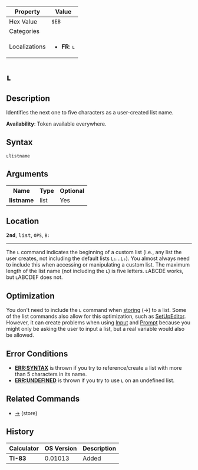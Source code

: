 | Property      | Value |
|---------------|-------|
| Hex Value     | `$EB`|
| Categories    | <ul></ul> |
| Localizations | <ul><li><b>FR</b>: `ʟ`</li></ul> |

# `ʟ`

## Description
Identifies the next one to five characters as a user-created list name.


<b>Availability</b>: Token available everywhere.

## Syntax
`ʟlistname`

## Arguments
<table>
<tr><th>Name</th><th>Type</th><th>Optional</th></tr>

<tr><td><b>listname</b></td><td>list</td><td>Yes</td></tr>

</table>

## Location
<tt><kbd><b>2nd</b></kbd></tt>, <kbd>list</kbd>, `OPS`, `B:`
<hr>

The ʟ command indicates the beginning of a custom list (i.e., any list the user creates, not including the default lists `L₁`…`L₆`). You almost always need to include this when accessing or manipulating a custom list. The maximum length of the list name (not including the ʟ) is five letters. ʟABCDE works, but ʟABCDEF does not.

## Optimization

You don't need to include the ʟ command when [storing](/store) (→) to a list. Some of the list commands also allow for this optimization, such as [SetUpEditor](/setupeditor). However, it can create problems when using [Input](/input) and [Prompt](/prompt) because you might only be asking the user to input a list, but a real variable would also be allowed.

## Error Conditions

*   **[ERR:SYNTAX](/errors#syntax)** is thrown if you try to reference/create a list with more than 5 characters in its name.
*   **[ERR:UNDEFINED](/errors#undefined)** is thrown if you try to use ʟ on an undefined list.

## Related Commands

*   [→](/store) (store)

## History
| Calculator | OS Version | Description |
|------------|------------|-------------|
| <b>TI-83</b> | 0.01013 | Added |


